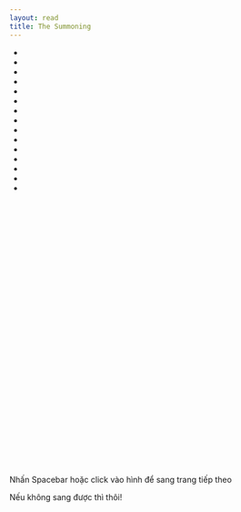 ```yaml
---
layout: read
title: The Summoning
---
```


<div class="read-comic" style="width:1000px; height: 750px;">
<ul>
<li><img src="../../static/database/the-summoning/001.jpg" alt="" /></li>
<li><img src="../../static/database/the-summoning/002.jpg" alt="" /></li>
<li><img src="../../static/database/the-summoning/003.jpg" alt="" /></li>
<li><img src="../../static/database/the-summoning/004.jpg" alt="" /></li>
<li><img src="../../static/database/the-summoning/005.jpg" alt="" /></li>
<li><img src="../../static/database/the-summoning/006.jpg" alt="" /></li>
<li><img src="../../static/database/the-summoning/007.jpg" alt="" /></li>
<li><img src="../../static/database/the-summoning/008.jpg" alt="" /></li>
<li><img src="../../static/database/the-summoning/009.jpg" alt="" /></li>
<li><img src="../../static/database/the-summoning/010.jpg" alt="" /></li>
<li><img src="../../static/database/the-summoning/011.jpg" alt="" /></li>
<li><img src="../../static/database/the-summoning/012.jpg" alt="" /></li>
<li><img src="../../static/database/the-summoning/013.jpg" alt="" /></li>
<li><img src="../../static/database/the-summoning/014.jpg" alt="" /></li>
<li><img src="../../static/database/the-summoning/015.jpg" alt="" /></li>
<ul>
</div>
<div class="ui icon blue message">
  <i class="pointing-right icon"></i>
  <div class="content">
    <div class="header">
      Nhấn Spacebar hoặc click vào hình để sang trang tiếp theo
    </div>
    <p>Nếu không sang được thì thôi!</p>
  </div>
</div>


